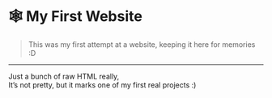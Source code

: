 
# 🕸️ My First Website

> This was my first attempt at a website, keeping it here for memories :D  
---

Just a bunch of raw HTML really,  
It’s not pretty, but it marks one of my first real projects :)
